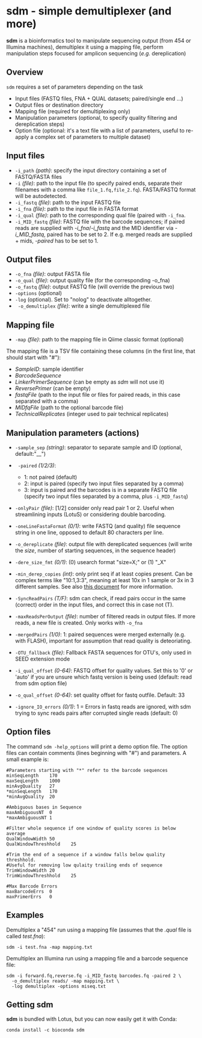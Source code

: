 
# sdm - simple demultiplexer (and more)

**sdm** is a bioinformatics tool to manipulate sequencing output (from 454 or Illumina machines), demultiplex it using a mapping file, perform manipulation steps focused for amplicon sequencing (_e.g._ dereplication)

## Overview
`sdm` requires a set of parameters depending on the task
  * Input files (FASTQ files, FNA + QUAL datasets; paired/single end ...)
  * Output files or destination directory
  * Mapping file (required for demultiplexing only)
  * Manipulation parameters (optional, to specify quality filtering and dereplication steps)
  * Option file (optional: it's a text file with a list of parameters, useful to re-apply a complex set of parameters to multiple dataset)

## Input files
  * `-i_path` _(path)_: specify the input directory containing a set of FASTQ/FASTA files
  * `-i` _(file)_: path to the input file (to specify paired ends, separate their filenames with a comma like `file_1.fq,file_2.fq`). FASTA/FASTQ format will be autodetected.
  * `-i_fastq` _(file)_: path to the input FASTQ file
  * `-i_fna` _(file)_: path to the input file in FASTA format
  * `-i_qual` _(file)_: path to the corresponding qual file (paired with `-i_fna`.
  * `-i_MID_fastq` _(file)_:  FASTQ file with the barcode sequences; if paired reads are supplied with _-i\_fna_/_-i\_fastq_ and the MID identifier via _-i\_MID\_fastq_, paired has to be set to 2. If e.g. merged reads are supplied + mids, _-paired_ has to be set to 1.
  
## Output files
  * `-o_fna` _(file)_: output FASTA file
  * `-o_qual` _(file)_: output quality file (for the corresponding -o_fna)
  * `-o_fastq` _(file)_: output FASTQ file (will override the previous two)
  * `-options` <sdm option file>(optional)
  * `-log` <file to save demultiplex log in>(optional). Set to "nolog" to deactivate alltogether.
  * ` -o_demultiplex` _(file)_:  write a single demultiplexed file
  
## Mapping file
  * `-map` _(file)_: path to the mapping file in Qiime classic format (optional)
 
The mapping file is a TSV file containing these columns (in the first line, that should start with "#"):
  * _SampleID_: sample identifier
  * _BarcodeSequence_
  * _LinkerPrimerSequence_ (can be empty as _sdm_ will not use it)
  * _ReversePrimer_ (can be empty)
  * _fastqFile_ (path to the input file or files for paired reads, in this case separated with a comma)
  * _MIDfqFile_ (path to the optional barcode file)
  * _TechnicalReplicates_ (integer used to pair technical replicates)

## Manipulation parameters (actions)
  * `-sample_sep` _(string)_: separator to separate sample and ID (optional, default:"__")
  * ` -paired` _(1/2/3)_:  
    * 1: not paired (default)
    * 2: input is paired (specify two input files separated by a comma)
    * 3: input is paired and the barcodes is in a separate FASTQ file (specify two input files separated by a comma, plus `-i_MID_fastq`)

   * `-onlyPair` _(file)_:  [1/2] consider only read pair 1 or 2. Useful when streamlining inputs (LotuS) or considering double barcoding.

   * `-oneLineFastaFormat` _(0/1)_: write FASTQ (and quality) file sequence string in one line, opposed to default 80 characters per line.
   * `-o_dereplicate` _(file)_:  output file with dereplicated sequences (will write the _size_, number of starting sequences, in the sequence header)
   * `-dere_size_fmt` _(0/1)_:  (0) usearch format "size=X;" or (1) "_X"
   * `-min_derep_copies` _(int)_:  only print seq if at least <int> copies present. Can be complex terms like "10:1,3:3", meaning at least 10x in 1 sample or 3x in 3 different samples. See also [this document](http://psbweb05.psb.ugent.be/lotus/images/Derep_options.pdf) for more information.
   * `-SyncReadPairs` _(T/F)_:  sdm can check, if read pairs occur in the same (correct) order in the input files, and correct this in case not (T).
   * `-maxReadsPerOutput` _(file)_:  number of filtered reads in output files. If more reads, a new file is created. Only works with `-o_fna`
   * `-mergedPairs` _(1/0)_:  1: paired sequences were merged externally (e.g. with FLASH), important for assumption that read quality is deteoriating.
   * `-OTU_fallback` _(file)_: Fallback FASTA sequences for OTU's, only used in SEED extension mode
   * `-i_qual_offset` _(0-64)_: FASTQ offset for quality values. Set this to '0' or 'auto' if you are unsure which fastq version is being used (default: read from sdm option file)
   * `-o_qual_offset` _(0-64)_: set quality offset for fastq outfile. Default: 33
   * `-ignore_IO_errors` _(0/1)_:  1 = Errors in fastq reads are ignored, with sdm trying to sync reads pairs after corrupted single reads (default: 0)
 

   
## Option files
The command `sdm -help_options` will print a demo option file. The option files can contain comments (lines beginning with "#") and parameters. A small example is:

```
#Parameters starting with "*" refer to the barcode sequences
minSeqLength    170
maxSeqLength    1000
minAvgQuality   27
*minSeqLength   170
*minAvgQuality  20
 
#Ambiguous bases in Sequence
maxAmbiguousNT  0
*maxAmbiguousNT 1

#Filter whole sequence if one window of quality scores is below average
QualWindowWidth 50
QualWindowThreshhold    25

#Trim the end of a sequence if a window falls below quality threshhold. 
#Useful for removing low qulaity trailing ends of sequence
TrimWindowWidth 20
TrimWindowThreshhold    25

#Max Barcode Errors
maxBarcodeErrs  0
maxPrimerErrs   0

```


## Examples
Demultiplex a "454" run using a mapping file (assumes that the _.qual_ file is called _test.fna_):
```
sdm -i test.fna -map mapping.txt 
```

Demultiplex an Illumina run using a mapping file and a barcode sequence file:  
```
sdm -i forward.fq,reverse.fq -i_MID_fastq barcodes.fq -paired 2 \
  -o_demultiplex reads/ -map mapping.txt \
  -log demultiplex -options miseq.txt
```

## Getting sdm

**sdm** is bundled with Lotus, but you can now easily get it with Conda:
   
``` 
conda install -c bioconda sdm
```
